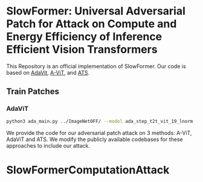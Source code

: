 # SlowFormer: Universal Adversarial Patch for Attack on Compute and Energy Efficiency of Inference Efficient Vision Transformers

This Repository is an official implementation of SlowFormer.
Our code is based on [AdaVit](https://github.com/MengLcool/AdaViT), [A-ViT](https://github.com/NVlabs/A-ViT), and [ATS](https://adaptivetokensampling.github.io/). 
## Train Patches

### AdaViT

```sh
python3 ada_main.py ../ImageNetOFF/ --model ada_step_t2t_vit_19_lnorm --ada-head --ada-layer --ada-token-with-mlp --flops-dict adavit_ckpt/t2t-19-h-l-tmlp_flops_dict.pth --eval_checkpoint ./adavit_ckpt/ada_step_t2t_vit_19_lnorm-224-adahlt.tar --num-gpu 4 --batch-size 128 --no-aug --amp
```


We provide the code for our adversarial patch attack on 3 methods: A-ViT,
AdaViT and ATS. We modify the publicly available codebases for these approaches
to include our attack.
# SlowFormerComputationAttack
